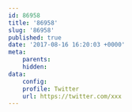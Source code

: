 ```yaml
---
id: 86958
title: '86958'
slug: '86958'
published: true
date: '2017-08-16 16:20:03 +0000'
meta:
    parents: 
    hidden: 
data:
    config: 
    profile: Twitter
    url: https://twitter.com/xxx
---
```



